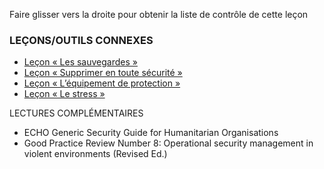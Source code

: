 [Title]: # (Et maintenant ?)
[Order]: # (6)

Faire glisser vers la droite pour obtenir la liste de contrôle de cette leçon

### LEÇONS/OUTILS CONNEXES

* [Leçon « Les sauvegardes »](umbrella://lesson/backing-up)
* [Leçon « Supprimer en toute sécurité »](umbrella://lesson/safely-deleting)
* [Leçon « L’équipement de protection »](umbrella://lesson/protective-equipment)
* [Leçon « Le stress »](umbrella://lesson/stress)

LECTURES COMPLÉMENTAIRES

* ECHO Generic Security Guide for Humanitarian Organisations
* Good Practice Review Number 8: Operational security management in violent environments (Revised Ed.)